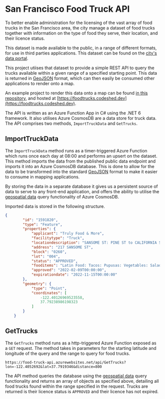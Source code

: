 ﻿# San Francisco Food Truck API

To better enable administration for the licensing of the vast array of food trucks in the San Francisco area, the city manage a dataset of food trucks together with information on the type of food they serve, their location, and their licence status.

This dataset is made available to the public, in a range of different formats, for use in third parties applications. This dataset can be found on the [city's data portal](https://data.sfgov.org/Economy-and-Community/Mobile-Food-Facility-Permit/rqzj-sfat/data).

This project utiises that dataset to provide a simple REST API to query the trucks available within a given range of a specified starting point. This data is returned in [GeoJSON](https://datatracker.ietf.org/doc/html/rfc7946) format, which can then easily be consumed other applications to render onto a map.

An example project to render this data onto a map can be found [in this repository](https://github.com/irarainey/food-truck-spa), and hosted at [https://foodtrucks.codeshed.dev](https://foodtrucks.codeshed.dev).

The API is written as an Azure Function App in C# using the .NET 6 framework. It also utilises Azure CosmosDB are a data store for truck data. The API comprises two methods, `ImportTruckData` and `GetTrucks`.

## ImportTruckData

The `ImportTruckData` method runs as a timer-triggered Azure Function which runs once each day at 08:00 and performs an upsert on the dataset. This method imports the data from the published public data endpoint and imports it into an Azure CosmosDB database. This is done to allow for the data to be transformed into the standard [GeoJSON](https://datatracker.ietf.org/doc/html/rfc7946) format to make it easier to consume in mapping applications.

By storing the data in a separate database it gives us a persistent source of data to serve to any front-end application, and offers the ability to utilise the [geospatial data](https://docs.microsoft.com/en-us/azure/cosmos-db/sql/sql-query-geospatial-query) query functionality of Azure CosmosDB.

Imported data is stored in the following structure.

```json
{
        "id": "1591820",
        "type": "Feature",
        "properties": {
            "applicant": "Truly Food & More",
            "facilitytype": "Truck",
            "locationdescription": "SANSOME ST: PINE ST to CALIFORNIA ST (200 - 299)",
            "address": "217 SANSOME ST",
            "block": "0260",
            "lot": "004",
            "status": "APPROVED",
            "fooditems": "Latin Food: Tacos: Pupusas: Vegetables: Salad: Waters: Sodas",
            "approved": "2022-02-09T00:00:00",
            "expirationdate": "2022-11-15T00:00:00"
        },
        "geometry": {
            "type": "Point",
            "coordinates": [
                -122.40126969523558,
                37.79238986198323
            ]
        }
    }
```

## GetTrucks

The `GetTrucks` method runs as a http-triggered Azure Function exposed as a `GET` request. The method takes in parameters for the starting latitude and longitude of the query and the range to query for food trucks.

```
https://food-truck-api.azurewebsites.net/api/GetTrucks?lon=-122.4052692&lat=37.7919346&distance=800
```
The API method queries the database using the [geospatial data](https://docs.microsoft.com/en-us/azure/cosmos-db/sql/sql-query-geospatial-query) query functionality and returns an array of objects as specified above, detailing all food trucks found within the range specified in the request. Trucks are returned is their licence status is `APPROVED` and their licence has not expired.
